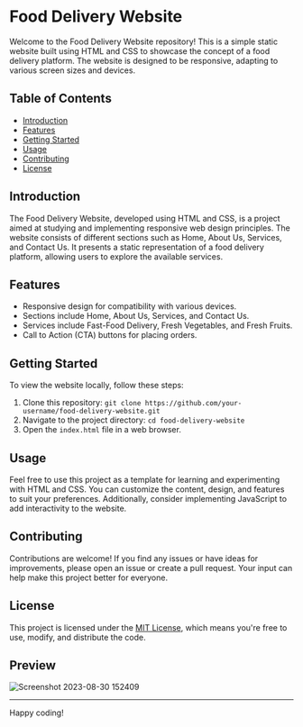 # Food Delivery Website

Welcome to the Food Delivery Website repository! This is a simple static website built using HTML and CSS to showcase the concept of a food delivery platform. The website is designed to be responsive, adapting to various screen sizes and devices.

## Table of Contents

- [Introduction](#introduction)
- [Features](#features)
- [Getting Started](#getting-started)
- [Usage](#usage)
- [Contributing](#contributing)
- [License](#license)

## Introduction

The Food Delivery Website, developed using HTML and CSS, is a project aimed at studying and implementing responsive web design principles. The website consists of different sections such as Home, About Us, Services, and Contact Us. It presents a static representation of a food delivery platform, allowing users to explore the available services.

## Features

- Responsive design for compatibility with various devices.
- Sections include Home, About Us, Services, and Contact Us.
- Services include Fast-Food Delivery, Fresh Vegetables, and Fresh Fruits.
- Call to Action (CTA) buttons for placing orders.

## Getting Started

To view the website locally, follow these steps:

1. Clone this repository: `git clone https://github.com/your-username/food-delivery-website.git`
2. Navigate to the project directory: `cd food-delivery-website`
3. Open the `index.html` file in a web browser.

## Usage

Feel free to use this project as a template for learning and experimenting with HTML and CSS. You can customize the content, design, and features to suit your preferences. Additionally, consider implementing JavaScript to add interactivity to the website.

## Contributing

Contributions are welcome! If you find any issues or have ideas for improvements, please open an issue or create a pull request. Your input can help make this project better for everyone.

## License

This project is licensed under the [MIT License](LICENSE), which means you're free to use, modify, and distribute the code.

## Preview
![Screenshot 2023-08-30 152409](https://github.com/mrvishalg2004/FoodDeliverySite/assets/135511723/46cbe6c6-f436-4bca-9318-268eff9c268f)

---
Happy coding!
